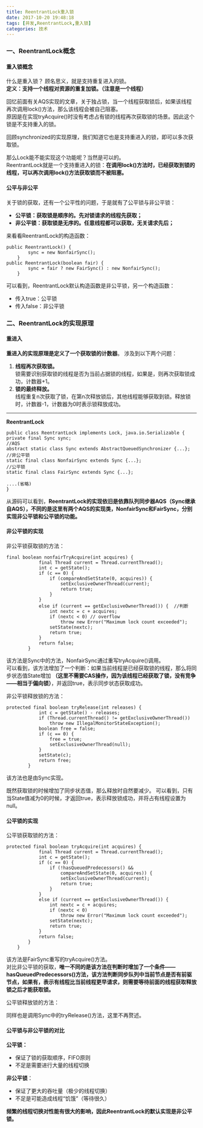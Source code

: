 ```yaml
---
title: ReentrantLock重入锁
date: 2017-10-20 19:48:18
tags: [并发,ReentrantLock,重入锁]
categories: 技术
---
```

### 一、ReentrantLock概念
#### 重入锁概念
什么是重入锁？   顾名思义，就是支持重复进入的锁。  
**定义：支持一个线程对资源的重复加锁。（注意是一个线程）**

回忆前面有关AQS实现的文章，关于独占锁，当一个线程获取锁后，如果该线程再次调用lock()方法，那么该线程会被自己阻塞。  
原因是在实现tryAcquire()时没有考虑占有锁的线程再次获取锁的场景。因此这个锁是不支持重入的锁。  

回顾synchronized的实现原理，我们知道它也是支持重进入的锁，即可以多次获取锁。

那么Lock能不能实现这个功能呢？当然是可以的。  
ReentrantLock就是一个支持重进入的锁：**在调用lock()方法时，已经获取到锁的线程，可以再次调用lock()方法获取锁而不被阻塞。**
#### 公平与非公平
关于锁的获取，还有一个公平性的问题，于是就有了公平锁与非公平锁：  

-   **公平锁：获取锁是顺序的。先对锁请求的线程先获取；**  
-   **非公平锁：获取锁是无序的。任意线程都可以获取，无关请求先后；**

来看看ReentrantLock的构造函数：

```
public ReentrantLock() {
        sync = new NonfairSync();
    }
public ReentrantLock(boolean fair) {
        sync = fair ? new FairSync() : new NonfairSync();
    }
```


可以看到，ReentrantLock默认构造函数是非公平锁，另一个构造函数：  
-   传入true：公平锁  
-   传入false：非公平锁



### 二、ReentrantLock的实现原理
#### 重进入

**重进入的实现原理是定义了一个获取锁的计数器**。 涉及到以下两个问题：  

1. **线程再次获取锁。**  
锁需要识别获取锁的线程是否为当前占据锁的线程，如果是，则再次获取锁成功，计数器+1。
2. **锁的最终释放。**  
线程重复n次获取了锁，在第n次释放锁后，其他线程能够获取到锁。释放锁时，计数器-1，计数器为0时表示锁释放成功。

---

**ReentrantLock**
```
public class ReentrantLock implements Lock, java.io.Serializable {
private final Sync sync;
//AQS
abstract static class Sync extends AbstractQueuedSynchronizer {...};
//非公平锁
static final class NonfairSync extends Sync {...};
//公平锁
static final class FairSync extends Sync {...};

....(省略)
}
```
从源码可以看到，**ReentrantLock的实现依旧是依靠队列同步器AQS（Sync继承自AQS），不同的是这里有两个AQS的实现类，NonfairSync和FairSync，分别实现非公平锁和公平锁的功能。**


#### 非公平锁的实现

非公平锁获取锁的方法：
```
final boolean nonfairTryAcquire(int acquires) {
            final Thread current = Thread.currentThread();
            int c = getState();
            if (c == 0) {
                if (compareAndSetState(0, acquires)) {
                    setExclusiveOwnerThread(current);
                    return true;
                }
            }
            else if (current == getExclusiveOwnerThread()) {  //判断
                int nextc = c + acquires;
                if (nextc < 0) // overflow
                    throw new Error("Maximum lock count exceeded");
                setState(nextc);
                return true;
            }
            return false;
        }
```
该方法是Sync中的方法，NonfairSync通过重写tryAcquire()调用。  
可以看到，该方法增加了一个判断：如果当前线程是已经获取锁的线程，那么将同步状态值State增加 **（这里不需要CAS操作，因为该线程已经获取了锁，没有竞争——相当于偏向锁）**，并返回true，表示同步状态获取成功。


非公平锁释放锁的方法：

```
protected final boolean tryRelease(int releases) {
            int c = getState() - releases;
            if (Thread.currentThread() != getExclusiveOwnerThread())
                throw new IllegalMonitorStateException();
            boolean free = false;
            if (c == 0) {
                free = true;
                setExclusiveOwnerThread(null);
            }
            setState(c);
            return free;
        }
```
该方法也是由Sync实现。

既然获取锁的时候增加了同步状态值，那么释放时自然要减少。
可以看到，只有当State值减为0的时候，才返回true，表示释放锁成功，并将占有线程设置为null。


#### 公平锁的实现

公平锁获取锁的方法：

```
protected final boolean tryAcquire(int acquires) {
            final Thread current = Thread.currentThread();
            int c = getState();
            if (c == 0) {
                if (!hasQueuedPredecessors() &&
                    compareAndSetState(0, acquires)) {
                    setExclusiveOwnerThread(current);
                    return true;
                }
            }
            else if (current == getExclusiveOwnerThread()) {
                int nextc = c + acquires;
                if (nextc < 0)
                    throw new Error("Maximum lock count exceeded");
                setState(nextc);
                return true;
            }
            return false;
        }
    }
```
该方法是FairSync重写的tryAcquire()方法。  
对比非公平锁的获取，**唯一不同的是该方法在判断时增加了一个条件——hasQueuedPredecessors()方法，该方法判断同步队列中当前节点是否有前驱节点，如果有，表示有线程比当前线程更早请求，则需要等待前面的线程获取释放锁之后才能获取锁。**

    
公平锁释放锁的方法：  

同样也是调用Sync中的tryRelease()方法，这里不再赘述。


#### 公平锁与非公平锁的对比

**公平锁：**
- 保证了锁的获取顺序，FIFO原则
- 不足是需要进行大量的线程切换

**非公平锁**：  

- 保证了更大的吞吐量（极少的线程切换）
- 不足是可能造成线程“饥饿”（等待很久）

**频繁的线程切换对性能有很大的影响，因此ReentrantLock的默认实现是非公平锁。**